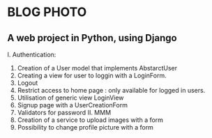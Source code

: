 # BLOG PHOTO #
## A web project in Python, using Django ##

I. Authentication:
  1. Creation of a User model that implements AbstarctUser
  2. Creating a view for user to loggin with a LoginForm.
  3. Logout
  4. Restrict access to home page : only available for logged in users.
  5. Utilisation of generic view LoginView
  6. Signup page with a UserCreationForm
  7. Validators for password
II. MMM
  1. Creation of a service to upload images with a form
  2. Possibility to change profile picture with a form
 
